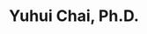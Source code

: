 ---
title: "Yuhui Chai, Ph.D."
presenter_id: yuhui_chai
permalink: /member_full_publications/yuhui_chai
layout: member_all_publications
---